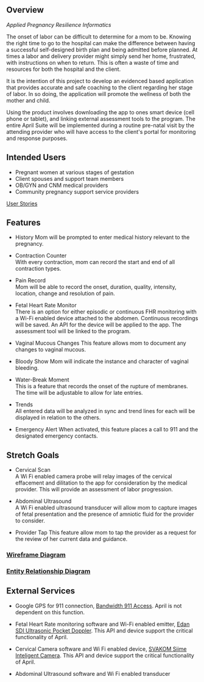 ## Overview
_Applied Pregnancy Resilience Informatics_

The onset of labor can be difficult to determine for a mom to be.  Knowing the right time to go to
the hospital can make the difference between having a successful self-designed birth plan
and being admitted before planned.  At times a labor and delivery provider might simply send
her home, frustrated, with instructions on when to return.  This is often a waste of time and
resources for both the hospital and the client.

It is the intention of this project to develop an evidenced based application that provides
accurate and safe coaching to the client regarding her stage of labor.  In so doing,
the application will promote the wellness of both the mother and child.

Using the product involves downloading the app to ones smart device (cell phone or tablet),
and linking external assessment tools to the program.  The entire April Suite will be
implemented during a routine pre-natal visit by the attending provider who will have access to the
client's portal for monitoring and response purposes. 


## Intended Users
* Pregnant women at various stages of gestation  
* Client spouses and support team members  
* OB/GYN and CNM medical providers  
* Community pregnancy support service providers  

[User Stories](user-stories.md)


## Features
* History
  Mom will be prompted to enter medical history relevant to the pregnancy.

* Contraction Counter  
  With every contraction, mom can record the start and end of all contraction types.

* Pain Record  
  Mom will be able to record the onset, duration, quality, intensity, location, change and resolution of pain.

* Fetal Heart Rate Monitor  
  There is an option for either episodic or continuous FHR monitoring with a Wi-Fi enabled device attached to the abdomen.  Continuous recordings will be saved.  An API for the device will be applied to the app.  The assessment tool will be linked to the program.

* Vaginal Mucous Changes
  This feature allows mom to document any changes to vaginal mucous.

* Bloody Show
  Mom will indicate the instance and character of vaginal bleeding.  

* Water-Break Moment  
  This is a feature that records the onset of the rupture of membranes.  The time will be adjustable to allow for late entries.  

* Trends  
  All entered data will be analyzed in sync and trend lines for each will be displayed in relation to the others. 

* Emergency Alert
  When activated, this feature places a call to 911 and the designated emergency contacts.
  

## Stretch Goals
* Cervical Scan  
  A Wi Fi enabled camera probe will relay images of the cervical effacement and dilitation to the app for consideration by the medical provider. This will provide an assessment of labor progression.   

* Abdominal Ultrasound  
  A Wi Fi enabled ultrasound transducer will allow mom to capture images of fetal presentation and the presence of amniotic fluid for the provider to consider.

* Provider Tap
  This feature allow mom to tap the provider as a request for the review of her current data and guidance.


### [Wireframe Diagram](wireframe.md)


### [Entity Relationship Diagram](erd.md)  


## External Services        
* Google GPS for 911 connection, [Bandwidth 911 Access](https://bandwidth.com/911).  April is not dependent on this function.

* Fetal Heart Rate monitoring software and Wi-Fi enabled emitter, [Edan SDI Ultrasonic Pocket Doppler](https://fetaldoppler.net/fd340-fetal-doppler.html).  This API and device support the critical functionality of April.
 
* Cervical Camera software and Wi Fi enabled device, [SVAKOM Siime Inteligent Camera](https://svakon.net/Siime).  This API and device support the critical functionality of April.

* Abdominal Ultrasound software and Wi Fi enabled transducer
